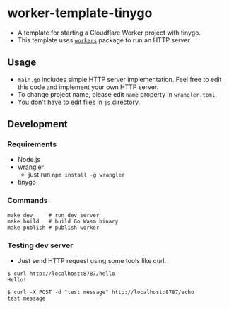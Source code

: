 # worker-template-tinygo

* A template for starting a Cloudflare Worker project with tinygo.
* This template uses [`workers`](https://github.com/syumai/workers) package to run an HTTP server.

## Usage

* `main.go` includes simple HTTP server implementation. Feel free to edit this code and implement your own HTTP server.
* To change project name, please edit `name` property in `wrangler.toml`.
* You don't have to edit files in `js` directory.

## Development

### Requirements

* Node.js
* [wrangler](https://developers.cloudflare.com/workers/wrangler/)
  - just run `npm install -g wrangler`
* tinygo

### Commands

```
make dev     # run dev server
make build   # build Go Wasm binary
make publish # publish worker
```

### Testing dev server

* Just send HTTP request using some tools like curl.

```
$ curl http://localhost:8787/hello
Hello!
```

```
$ curl -X POST -d "test message" http://localhost:8787/echo 
test message
```

